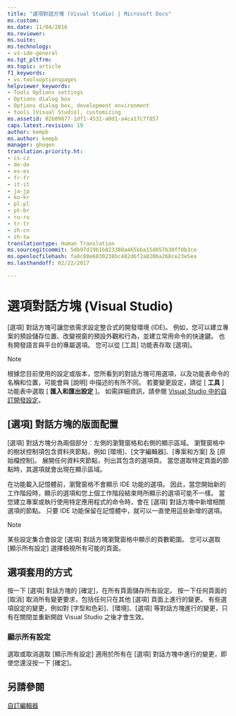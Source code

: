 ```yaml
---
title: "選項對話方塊 (Visual Studio) | Microsoft Docs"
ms.custom: 
ms.date: 11/04/2016
ms.reviewer: 
ms.suite: 
ms.technology:
- vs-ide-general
ms.tgt_pltfrm: 
ms.topic: article
f1_keywords:
- vs.toolsoptionspages
helpviewer_keywords:
- Tools Options settings
- Options dialog box
- Options dialog box, development environment
- tools [Visual Studio], customizing
ms.assetid: 02b09877-1df1-4531-a0d1-a4ca17c7f857
caps.latest.revision: 19
author: kempb
ms.author: kempb
manager: ghogen
translation.priority.ht:
- cs-cz
- de-de
- es-es
- fr-fr
- it-it
- ja-jp
- ko-kr
- pl-pl
- pt-br
- ru-ru
- tr-tr
- zh-cn
- zh-tw
translationtype: Human Translation
ms.sourcegitcommit: 5db97d19b1b823388a465bba15d057b30ff0b3ce
ms.openlocfilehash: fa8c80e6830238bc482d6f2a8206a268ce23e5ea
ms.lasthandoff: 02/22/2017

---
```

# <a name="options-dialog-box-visual-studio"></a>選項對話方塊 (Visual Studio)
[選項] 對話方塊可讓您依需求設定整合式的開發環境 (IDE)。 例如，您可以建立專案的預設儲存位置、改變視窗的預設外觀和行為，並建立常用命令的快速鍵。 也有開發語言與平台的專屬選項。 您可以從 [工具] 功能表存取 [選項]。  
  
> [!NOTE]
>  根據您目前使用的設定或版本，您所看到的對話方塊可用選項，以及功能表命令的名稱和位置，可能會與 [說明] 中描述的有所不同。 若要變更設定，請從 [ **工具** ] 功能表中選取 [ **匯入和匯出設定** ]。 如需詳細資訊，請參閱 [Visual Studio 中的自訂開發設定](http://msdn.microsoft.com/en-us/22c4debb-4e31-47a8-8f19-16f328d7dcd3)。  
  
## <a name="layout-of-the-options-dialog-box"></a>[選項] 對話方塊的版面配置  
 [選項] 對話方塊分為兩個部分︰左側的瀏覽窗格和右側的顯示區域。 瀏覽窗格中的樹狀控制項包含資料夾節點，例如 [環境]、[文字編輯器]、[專案和方案] 及 [原始檔控制]。 展開任何資料夾節點，列出其包含的選項頁。 當您選取特定頁面的節點時，其選項就會出現在顯示區域。  
  
 在功能載入記憶體前，瀏覽窗格不會顯示 IDE 功能的選項。 因此，當您開始新的工作階段時，顯示的選項和您上個工作階段結束時所顯示的選項可能不一樣。 當您建立專案或執行使用特定應用程式的命令時，會在 [選項] 對話方塊中新增相關選項的節點。 只要 IDE 功能保留在記憶體中，就可以一直使用這些新增的選項。  
  
> [!NOTE]
>  某些設定集合會設定 [選項] 對話方塊瀏覽窗格中顯示的頁數範圍。 您可以選取 [顯示所有設定] 選擇檢視所有可能的頁面。  
  
## <a name="how-options-are-applied"></a>選項套用的方式  
 按一下 [選項] 對話方塊的 [確定]，在所有頁面儲存所有設定。 按一下任何頁面的 [取消] 取消所有變更要求，包括任何只在其他 [選項] 頁面上進行的變更。 有些選項設定的變更，例如對 [字型和色彩]、[環境]、[選項][](../../ide/reference/fonts-and-colors-environment-options-dialog-box.md) 等對話方塊進行的變更，只有在關閉並重新開啟 Visual Studio 之後才會生效。  
  
### <a name="show-all-settings"></a>顯示所有設定  
 選取或取消選取 [顯示所有設定] 適用於所有在 [選項] 對話方塊中進行的變更，即使您還沒按一下 [確定]。  
  
## <a name="see-also"></a>另請參閱  
 [自訂編輯器](../../ide/customizing-the-editor.md)
